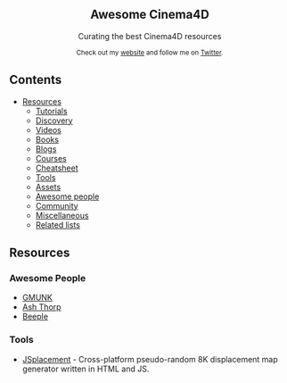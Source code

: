 <div align="center">
    <h2>Awesome Cinema4D</h2>
    <p>Curating the best Cinema4D resources</p>
    <p>
        <sub>Check out my <a href="https://nathakits.com">website</a> and follow me on <a href="https://twitter.com/nathakit_tan">Twitter</a>.</sub>
    </p>
</div>

## Contents

- [Resources](#resources)
    - [Tutorials](#tutorials)
    - [Discovery](#discovery)
    - [Videos](#videos)
    - [Books](#books)
    - [Blogs](#blogs)
    - [Courses](#courses)
    - [Cheatsheet](#cheatsheet)
    - [Tools](#tools)
    - [Assets](#assets)
    - [Awesome people](#awesome-people)
    - [Community](#community)
    - [Miscellaneous](#miscellaneous)
    - [Related lists](#related-lists)

## Resources

### Awesome People

- [GMUNK](https://gmunk.com/)
- [Ash Thorp](http://altcinc.com/)
- [Beeple](https://www.beeple-crap.com)

### Tools

- [JSplacement](https://windmillart.net/?p=jsplacement) - Cross-platform pseudo-random 8K displacement map generator written in HTML and JS.